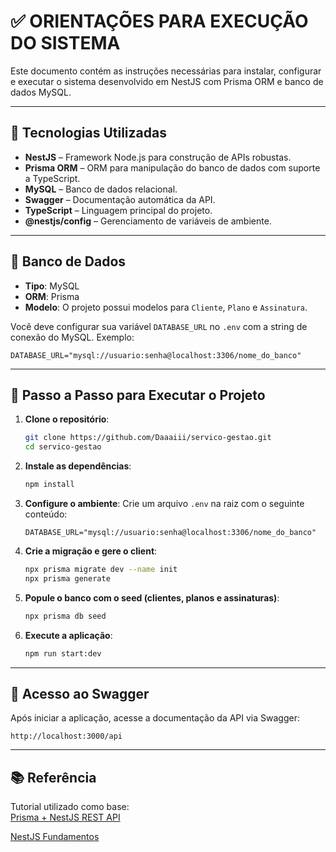 
# ✅ ORIENTAÇÕES PARA EXECUÇÃO DO SISTEMA

Este documento contém as instruções necessárias para instalar, configurar e executar o sistema desenvolvido em NestJS com Prisma ORM e banco de dados MySQL.

---

## 🧱 Tecnologias Utilizadas

- **NestJS** – Framework Node.js para construção de APIs robustas.
- **Prisma ORM** – ORM para manipulação do banco de dados com suporte a TypeScript.
- **MySQL** – Banco de dados relacional.
- **Swagger** – Documentação automática da API.
- **TypeScript** – Linguagem principal do projeto.
- **@nestjs/config** – Gerenciamento de variáveis de ambiente.

---

## 💾 Banco de Dados

- **Tipo**: MySQL
- **ORM**: Prisma
- **Modelo**: O projeto possui modelos para `Cliente`, `Plano` e `Assinatura`.

Você deve configurar sua variável `DATABASE_URL` no `.env` com a string de conexão do MySQL. Exemplo:

```
DATABASE_URL="mysql://usuario:senha@localhost:3306/nome_do_banco"
```

---

## 🚀 Passo a Passo para Executar o Projeto

1. **Clone o repositório**:
   ```bash
   git clone https://github.com/Daaaiii/servico-gestao.git
   cd servico-gestao
   ```

2. **Instale as dependências**:
   ```bash
   npm install
   ```

3. **Configure o ambiente**:
   Crie um arquivo `.env` na raiz com o seguinte conteúdo:
   ```env
   DATABASE_URL="mysql://usuario:senha@localhost:3306/nome_do_banco"
   ```



4. **Crie a migração e gere o client**:
   ```bash
   npx prisma migrate dev --name init
   npx prisma generate
   ```

5. **Popule o banco com o seed (clientes, planos e assinaturas)**:
   ```bash
   npx prisma db seed
   ```

6. **Execute a aplicação**:
   ```bash
   npm run start:dev
   ```

---

## 📄 Acesso ao Swagger

Após iniciar a aplicação, acesse a documentação da API via Swagger:

```
http://localhost:3000/api
```

---

## 📚 Referência

Tutorial utilizado como base:  
[Prisma + NestJS REST API](https://www.prisma.io/blog/nestjs-prisma-rest-api-7D056s1BmOL0)

[NestJS Fundamentos](https://www.udemy.com/share/107OzE3@jzLQ48Itk8nHwwIvNlMV5O_XTUY2yxz5IrSGaHpt6QlY7yxAn4svzYDglNgvqbVE7Q==/)
